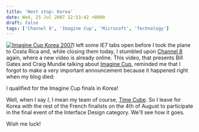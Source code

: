 ```yaml
---
title: 'Next stop: Korea'
date: Wed, 25 Jul 2007 12:53:42 +0000
draft: false
tags: ['Channel 8', 'Imagine Cup', 'Microsoft', 'Technology']
---
```


[![Imagine Cup Korea 2007](http://blog.madd0.com/images/WindowsLiveWriter/lang_enNextstopKorealang_enlang_frProcha_14DA9/imaginecup_thumb.png)](http://blog.madd0.com/images/WindowsLiveWriter/lang_enNextstopKorealang_enlang_frProcha_14DA9/imaginecup.png)I left some IE7 tabs open before I took the plane to Costa Rica and, while closing them today, I stumbled upon [Channel 8](http://channel8.msdn.com/) again, where a new video is already online. This video, that presents Bill Gates and Craig Mundie talking about [Imagine Cup](http://imaginecup.com/), reminded me that I forgot to make a very important announcement because it happened right when my blog died:

I qualified for the Imagine Cup finals in Korea!

Well, when I say _I_, I mean my team of course, [Time Cube](http://imaginecup.com/MyStuff/MyTeam.aspx?TeamID=4904). So I leave for Korea with the rest of the French finalists on the 4th of August to participate in the final event of the Interface Design category. We'll see how it goes.

Wish me luck!
